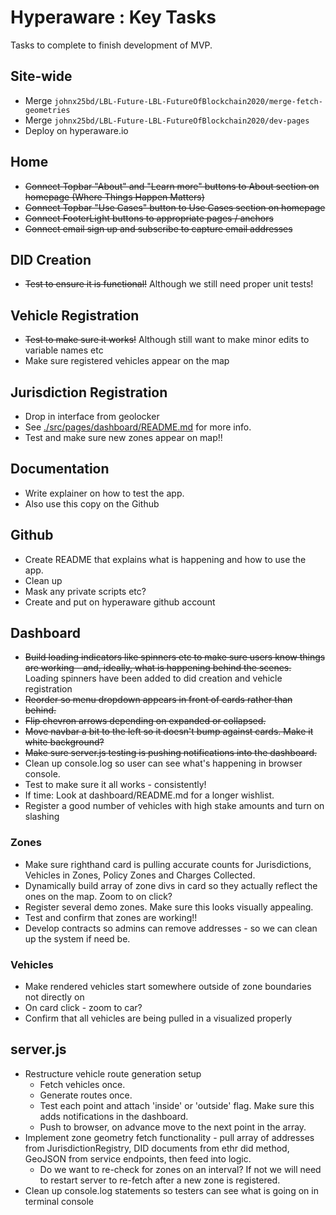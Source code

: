 # Hyperaware : Key Tasks

Tasks to complete to finish development of MVP.

## Site-wide

- Merge `johnx25bd/LBL-Future-LBL-FutureOfBlockchain2020/merge-fetch-geometries`
- Merge `johnx25bd/LBL-Future-LBL-FutureOfBlockchain2020/dev-pages`
- Deploy on hyperaware.io

## Home

- ~~Connect Topbar "About" and "Learn more" buttons to About section on homepage (Where Things Happen Matters)~~
- ~~Connect Topbar "Use Cases" button to Use Cases section on homepage~~
- ~~Connect FooterLight buttons to appropriate pages / anchors~~
- ~~Connect email sign up and subscribe to capture email addresses~~


## DID Creation

- ~~Test to ensure it is functional!~~ Although we still need proper unit tests!

## Vehicle Registration

- ~~Test to make sure it works!~~ Although still want to make minor edits to variable names etc
- Make sure registered vehicles appear on the map

## Jurisdiction Registration

- Drop in interface from geolocker
- See [./src/pages/dashboard/README.md](./src/pages/dashboard/README.md) for more info.
- Test and make sure new zones appear on map!!

## Documentation

- Write explainer on how to test the app.
- Also use this copy on the Github

## Github

- Create README that explains what is happening and how to use the app.
- Clean up
- Mask any private scripts etc?
- Create and put on hyperaware github account

## Dashboard

- ~~Build loading indicators like spinners etc to make sure users know things are working - and, ideally, what is happening behind the scenes.~~ Loading spinners have been added to did creation and vehicle registration
- ~~Reorder so menu dropdown appears in front of cards rather than behind.~~
- ~~Flip chevron arrows depending on expanded or collapsed.~~
- ~~Move navbar a bit to the left so it doesn't bump against cards. Make it white background?~~
- ~~Make sure server.js testing is pushing notifications into the dashboard.~~
- Clean up console.log so user can see what's happening in browser console.
- Test to make sure it all works - consistently!
- If time: Look at dashboard/README.md for a longer wishlist.
- Register a good number of vehicles with high stake amounts and turn on slashing

### Zones

- Make sure righthand card is pulling accurate counts for Jurisdictions, Vehicles in Zones, Policy Zones and Charges Collected.
- Dynamically build array of zone divs in card so they actually reflect the ones on the map. Zoom to on click?
- Register several demo zones. Make sure this looks visually appealing.
- Test and confirm that zones are working!!
- Develop contracts so admins can remove addresses - so we can clean up the system if need be.

### Vehicles

- Make rendered vehicles start somewhere outside of zone boundaries not directly on 
- On card click - zoom to car?
- Confirm that all vehicles are being pulled in a visualized properly


## server.js

- Restructure vehicle route generation setup
  - Fetch vehicles once.
  - Generate routes once.
  - Test each point and attach 'inside' or 'outside' flag. Make sure this adds notifications in the dashboard.
  - Push to browser, on advance move to the next point in the array.
- Implement zone geometry fetch functionality - pull array of addresses from JurisdictionRegistry, DID documents from ethr did method, GeoJSON from service endpoints, then feed into logic.
  - Do we want to re-check for zones on an interval? If not we will need to restart server to re-fetch after a new zone is registered.
- Clean up console.log statements so testers can see what is going on in terminal console
